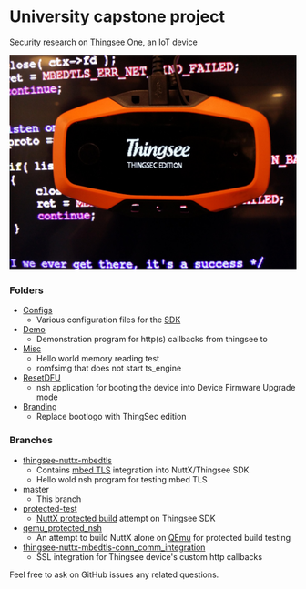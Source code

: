 # University capstone project
Security research on [Thingsee One](https://thingsee.com/data-sheet), an IoT device

![ThingSec Edition](branding//AWzO3qP.jpg)

### Folders

* [Configs](/configs)
	- Various configuration files for the [SDK](https://github.com/thingsee/thingsee-sdk)
* [Demo](/demo)
    - Demonstration program for http(s) callbacks from thingsee to 
* [Misc](/misc)
	- Hello world memory reading test
	- romfsimg that does not start ts_engine
* [ResetDFU](/resetdfu)
	- nsh application for booting the device into Device Firmware Upgrade mode
* [Branding](/branding)
	 - Replace bootlogo with ThingSec edition
 
 
### Branches

- [thingsee-nuttx-mbedtls](https://github.com/Python1320/capstone_project/tree/thingsee-nuttx-mbedtls)
	- Contains [mbed TLS](https://www.mbed.com/en/development/software/mbed-tls/) integration into NuttX/Thingsee SDK
	- Hello wold nsh program for testing mbed TLS
- master
	- This branch
- [protected-test](https://github.com/Python1320/capstone_project/tree/protected-test)
	- [NuttX protected build](http://nuttx.org/doku.php?id=wiki:howtos:kernelbuild) attempt on Thingsee SDK
- [qemu_protected_nsh](https://github.com/Python1320/capstone_project/tree/qemu_protected_nsh)
	- An attempt to build NuttX alone on [QEmu](http://qemu.org) for protected build testing
- [thingsee-nuttx-mbedtls-conn_comm_integration](https://github.com/Python1320/capstone_project/tree/thingsee-nuttx-mbedtls-conn_comm_integration)
	- SSL integration for Thingsee device's custom http callbacks



Feel free to ask on GitHub issues any related questions.
